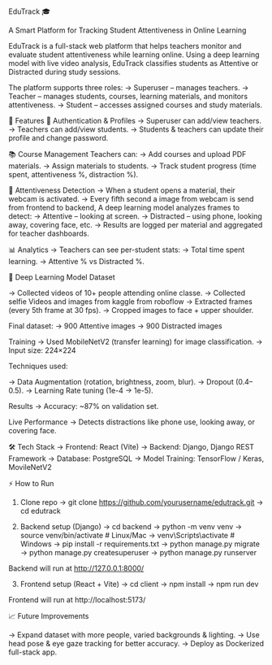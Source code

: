 EduTrack 🎓

A Smart Platform for Tracking Student Attentiveness in Online Learning

EduTrack is a full-stack web platform that helps teachers monitor and evaluate student attentiveness while learning online. Using a deep learning model with live video analysis, EduTrack classifies students as Attentive or Distracted during study sessions.

The platform supports three roles:
-> Superuser – manages teachers.
-> Teacher – manages students, courses, learning materials, and monitors attentiveness.
-> Student – accesses assigned courses and study materials.

🚀 Features
🔑 Authentication & Profiles
-> Superuser can add/view teachers.
-> Teachers can add/view students.
-> Students & teachers can update their profile and change password.

📚 Course Management
Teachers can:
-> Add courses and upload PDF materials.
-> Assign materials to students.
-> Track student progress (time spent, attentiveness %, distraction %).

👀 Attentiveness Detection
-> When a student opens a material, their webcam is activated.
-> Every fifth second a image from webcam is send from frontend to backend, A deep learning model analyzes frames to detect:
-> Attentive – looking at screen.
-> Distracted – using phone, looking away, covering face, etc.
-> Results are logged per material and aggregated for teacher dashboards.

📊 Analytics
-> Teachers can see per-student stats:
-> Total time spent learning.
-> Attentive % vs Distracted %.

🧠 Deep Learning Model
Dataset

-> Collected videos of 10+ people attending online classe.
-> Collected selfie Videos and images from kaggle from roboflow
-> Extracted frames (every 5th frame at 30 fps).
-> Cropped images to face + upper shoulder.

Final dataset:
-> 900 Attentive images
-> 900 Distracted images

Training
-> Used MobileNetV2 (transfer learning) for image classification.
-> Input size: 224×224

Techniques used:

-> Data Augmentation (rotation, brightness, zoom, blur).
-> Dropout (0.4–0.5).
-> Learning Rate tuning (1e-4 → 1e-5).

Results
-> Accuracy: ~87% on validation set.

Live Performance
-> Detects distractions like phone use, looking away, or covering face.

🛠️ Tech Stack
-> Frontend: React (Vite)
-> Backend: Django, Django REST Framework
-> Database: PostgreSQL
-> Model Training: TensorFlow / Keras, MovileNetV2

⚡ How to Run
1. Clone repo
-> git clone https://github.com/yourusername/edutrack.git
-> cd edutrack

2. Backend setup (Django)
-> cd backend
-> python -m venv venv
-> source venv/bin/activate   # Linux/Mac
-> venv\Scripts\activate      # Windows
-> pip install -r requirements.txt
-> python manage.py migrate
-> python manage.py createsuperuser
-> python manage.py runserver

Backend will run at http://127.0.0.1:8000/

3. Frontend setup (React + Vite)
-> cd client
-> npm install
-> npm run dev

Frontend will run at http://localhost:5173/

📈 Future Improvements

-> Expand dataset with more people, varied backgrounds & lighting.
-> Use head pose & eye gaze tracking for better accuracy.
-> Deploy as Dockerized full-stack app.
